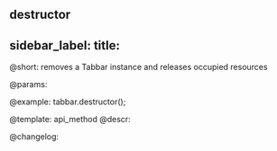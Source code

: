 destructor
---
sidebar_label: 
title: 
---          

@short: removes a Tabbar instance and releases occupied resources


@params:




@example:
tabbar.destructor();


@template: api_method
@descr:





@changelog:


